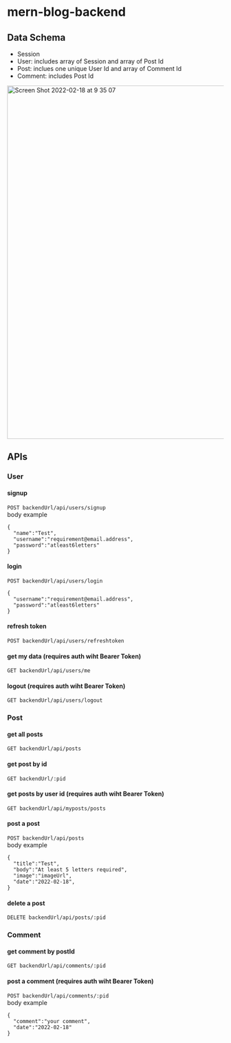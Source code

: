# mern-blog-backend
## Data Schema
- Session
- User: includes array of Session and array of Post Id
- Post: inclues one unique User Id and array of Comment Id
- Comment: includes Post Id
<img width="820" alt="Screen Shot 2022-02-18 at 9 35 07" src="https://user-images.githubusercontent.com/67321065/154739966-9d2a58b0-8a06-4540-b32f-0a56a263ef2b.png">


## APIs
### User
#### signup
`POST backendUrl/api/users/signup` <br />
body example
```
{
  "name":"Test",
  "username":"requirement@email.address",
  "password":"atleast6letters"
}
```
#### login
`POST backendUrl/api/users/login` <br />
```
{
  "username":"requirement@email.address",
  "password":"atleast6letters"
}
```
#### refresh token
`POST backendUrl/api/users/refreshtoken`
#### get my data (requires auth wiht Bearer Token)
`GET backendUrl/api/users/me`
#### logout (requires auth wiht Bearer Token)
`GET backendUrl/api/users/logout`
### Post
#### get all posts
`GET backendUrl/api/posts`
#### get post by id
`GET backendUrl/:pid`
#### get posts by user id (requires auth wiht Bearer Token)
`GET backendUrl/api/myposts/posts`
#### post a post
`POST backendUrl/api/posts`<br />
body example
```
{
  "title":"Test",
  "body":"At least 5 letters required",
  "image":"imageUrl",
  "date":"2022-02-18",
}
```
#### delete a post
`DELETE backendUrl/api/posts/:pid`
### Comment
#### get comment by postId 
`GET backendUrl/api/comments/:pid`
#### post a comment (requires auth wiht Bearer Token)
`POST backendUrl/api/comments/:pid` <br />
body example
```
{
  "comment":"your comment",
  "date":"2022-02-18"
}
```




